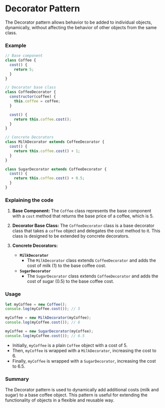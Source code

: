 # Decorator Pattern

The Decorator pattern allows behavior to be added to individual objects, dynamically, without affecting the behavior of other objects from the same class.

### Example

```js
// Base component
class Coffee {
  cost() {
    return 5;
  }
}

// Decorator base class
class CoffeeDecorator {
  constructor(coffee) {
    this.coffee = coffee;
  }

  cost() {
    return this.coffee.cost();
  }
}

// Concrete Decorators
class MilkDecorator extends CoffeeDecorator {
  cost() {
    return this.coffee.cost() + 1;
  }
}

class SugarDecorator extends CoffeeDecorator {
  cost() {
    return this.coffee.cost() + 0.5;
  }
}
```

### Explaining the code

1. **Base Component:** The `Coffee` class represents the base component with a `cost` method that returns the base price of a coffee, which is 5.
2. **Decorator Base Class:** The `CoffeeDecorator` class is a base decorator class that takes a `coffee` object and delegates the cost method to it. This class is designed to be extended by concrete decorators.
3. **Concrete Decorators:**

   - **`MilkDecorator`**
     - The `MilkDecorator` class extends `CoffeeDecorator` and adds the cost of milk (1) to the base coffee cost.
   - **`SugarDecorator`**
     - The `SugarDecorator` class extends `CoffeeDecorator` and adds the cost of sugar (0.5) to the base coffee cost.

### Usage

```js
let myCoffee = new Coffee();
console.log(myCoffee.cost()); // 5

myCoffee = new MilkDecorator(myCoffee);
console.log(myCoffee.cost()); // 6

myCoffee = new SugarDecorator(myCoffee);
console.log(myCoffee.cost()); // 6.5
```

- Initially, `myCoffee` is a plain `Coffee` object with a cost of 5.
- Then, `myCoffee` is wrapped with a `MilkDecorator`, increasing the cost to 6.
- Finally, `myCoffee` is wrapped with a `SugarDecorator`, increasing the cost to 6.5.

### Summary

The Decorator pattern is used to dynamically add additional costs (milk and sugar) to a base coffee object. This pattern is useful for extending the functionality of objects in a flexible and reusable way.
